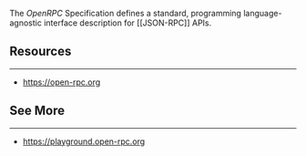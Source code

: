 
The _OpenRPC_ Specification defines a standard, programming language-agnostic interface description for [[JSON-RPC]] APIs.


## Resources
---
- https://open-rpc.org
## See More
---
- https://playground.open-rpc.org